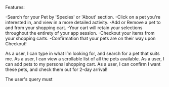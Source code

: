 Features:

-Search for your Pet by 'Species' or 'About' section.
-Click on a pet you're interested in, and view in a more detailed activity.
-Add or Remove a pet to and from your shopping cart.
-Your cart will retain your selections throughout the entirety of your app session.
-Checkout your items from your shopping carts.
-Confirmation that your pets are on their way upon Checkout!

As a user, I can type in what I’m looking for, and search for a pet that suits me.
As a user, I can view a scrollable list of all the pets available.
As a user, I can add pets to my personal shopping cart.
As a user, I can confirm I want these pets, and check them out for 2-day arrival!

The user's query must 
